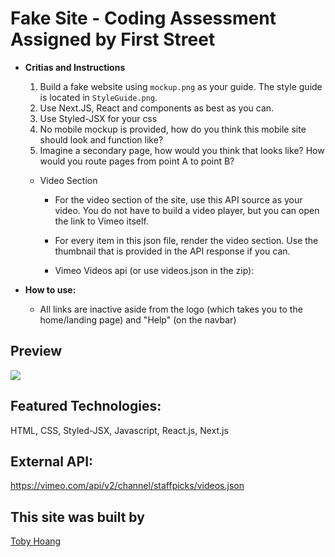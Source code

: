 # Fake Site - Coding Assessment Assigned by First Street

* **Critias and Instructions** 
    1. Build a fake website using `mockup.png` as your guide. The style guide is located in `StyleGuide.png`.
    2. Use Next.JS, React and components as best as you can.
    3. Use Styled-JSX for your css
    4. No mobile mockup is provided, how do you think this mobile site should look and function like?
    5. Imagine a secondary page, how would you think that looks like? How would you route pages from point A to point B?

    - Video Section

        - For the video section of the site, use this API source as your video. You do not have to build a video player, but you can open the link to Vimeo itself.

        - For every item in this json file, render the video section. Use the thumbnail that is provided in the API response if you can.

        - Vimeo Videos api (or use videos.json in the zip):


* **How to use:**
    - All links are inactive aside from the logo (which takes you to the home/landing page) and "Help" (on the navbar)


## Preview
<img src="public/assets/fakesitegif.gif">
   
## Featured Technologies: 
HTML, CSS, Styled-JSX, Javascript, React.js, Next.js
## External API:
https://vimeo.com/api/v2/channel/staffpicks/videos.json
## This site was built by
[Toby Hoang](https://github.com/technotobes)